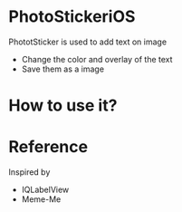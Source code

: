 # PhotoStickeriOS

PhototSticker is used to add text on image

- Change the color and overlay of the text
- Save them as a image

# How to use it?

# Reference

Inspired by

- IQLabelView
- Meme-Me
